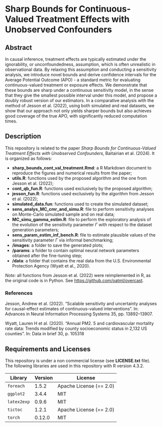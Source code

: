 # Sharp Bounds for Continuous-Valued Treatment Effects with Unobserved Confounders

## Abstract

In causal inference, treatment effects are typically estimated under the ignorability, or unconfoundedness, assumption, which is often unrealistic in observational data. By relaxing this assumption and conducting a sensitivity analysis, we introduce novel bounds and derive confidence intervals for the Average Potential Outcome (APO) - a standard metric for evaluating continuous-valued treatment or exposure effects. We demonstrate that these bounds are sharp under a continuous sensitivity model, in the sense that they give the smallest possible interval under this model, and propose a doubly robust version of our estimators. In a comparative analysis with the method of Jesson et al. (2022), using both simulated and real datasets, we show that our approach not only yields sharper bounds but also achieves good coverage of the true APO, with significantly reduced computation times.

## Description
This repository is related to the paper *Sharp Bounds for Continuous-Valued Treatment Effects with Unobserved Confounders*, Baitairian et al. (2024). It is organized as follows:

- **sharp_bounds_cont_val_treatment.Rmd**: a R Markdown document to reproduce the figures and numerical results from the paper;
- **utils.R**: functions used by the proposed algorithm and the one from Jesson et al. (2022);
- **cont_qb_fun.R**: functions used exclusively by the proposed algorithm;
- **jesson_fun.R**: functions used exclusively by the algorithm from Jesson et al. (2022);
- **simulated_data.fun**: functions used to create the simulated dataset;
- **sens_analys_MC_cmr_and_simu.R**: file to perform sensitivity analyses on Monte-Carlo simulated sample and on real data;
- **MC_simu_gamma_estim.R**: file to perform the exploratory analysis of the evolution of the sensitivity parameter $\Gamma$ with respect to the dataset generation parameters;
- **sens_param_estim_inf_bench.R**: file to estimate plausible values of the sensitivity parameter $\Gamma$ via informal benchmarking;
- **/images**: a folder to save the generated plots;
- **/params**: a folder to contain optimal neural network parameters obtained after the fine-tuning step;
- **/data**: a folder that contains the real data from the U.S. Environmental Protection Agency (Wyatt et al., 2020).

*Note:* all functions from Jesson et al. (2022) were reimplemented in R, as the original code is in Python. See https://github.com/oatml/overcast.

### References
Jesson, Andrew et al. (2022). “Scalable sensitivity and uncertainty analyses for causal-effect estimates of continuous-valued interventions”. In: Advances in Neural Information Processing Systems 35, pp. 13892–13907.

Wyatt, Lauren H et al. (2020). “Annual PM2. 5 and cardiovascular mortality rate data: Trends modified by county socioeconomic status in 2,132 US counties”. In: Data in brief 30, p. 105318

## Requirements and Licenses
This repository is under a non commercial license (see **LICENSE.txt** file). The following libraries are used in this repository with R version 4.3.2.

|Library|Version|License|
|---|---|---|
|`foreach`|1.5.2|Apache License (== 2.0)|
|`ggplot2`|3.4.4|MIT|
|`latex2exp`|0.9.6|MIT|
|`tictoc`|1.2.1|Apache License (== 2.0)|
|`torch`|0.12.0|MIT|
